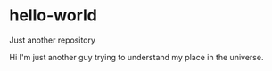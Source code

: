 # hello-world
Just another repository


Hi I'm just another guy trying to understand my place in the universe.

